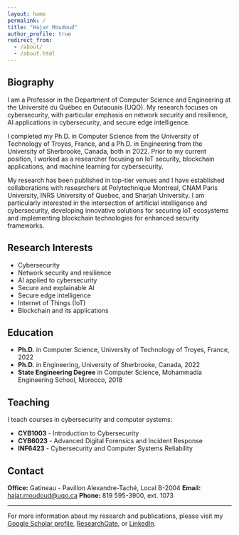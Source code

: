 ```yaml
---
layout: home
permalink: /
title: "Hajar Moudoud"
author_profile: true
redirect_from:
  - /about/
  - /about.html
---
```


## Biography

I am a Professor in the Department of Computer Science and Engineering at the Université du Québec en Outaouais (UQO). My research focuses on cybersecurity, with particular emphasis on network security and resilience, AI applications in cybersecurity, and secure edge intelligence.

I completed my Ph.D. in Computer Science from the University of Technology of Troyes, France, and a Ph.D. in Engineering from the University of Sherbrooke, Canada, both in 2022. Prior to my current position, I worked as a researcher focusing on IoT security, blockchain applications, and machine learning for cybersecurity.

My research has been published in top-tier venues and I have established collaborations with researchers at Polytechnique Montreal, CNAM Paris University, INRS University of Quebec, and Sharjah University. I am particularly interested in the intersection of artificial intelligence and cybersecurity, developing innovative solutions for securing IoT ecosystems and implementing blockchain technologies for enhanced security frameworks.

## Research Interests

* Cybersecurity
* Network security and resilience
* AI applied to cybersecurity
* Secure and explainable AI
* Secure edge intelligence
* Internet of Things (IoT)
* Blockchain and its applications

## Education

* **Ph.D.** in Computer Science, University of Technology of Troyes, France, 2022
* **Ph.D.** in Engineering, University of Sherbrooke, Canada, 2022
* **State Engineering Degree** in Computer Science, Mohammadia Engineering School, Morocco, 2018


## Teaching

I teach courses in cybersecurity and computer systems:

* **CYB1003** - Introduction to Cybersecurity
* **CYB6023** - Advanced Digital Forensics and Incident Response
* **INF6423** - Cybersecurity and Computer Systems Reliability

## Contact

**Office:** Gatineau - Pavillon Alexandre-Taché, Local B-2004
**Email:** hajar.moudoud@uqo.ca
**Phone:** 819 595-3900, ext. 1073

---

For more information about my research and publications, please visit my [Google Scholar profile](https://scholar.google.ca/citations?user=Qdrj5iEAAAAJ), [ResearchGate](https://www.researchgate.net/profile/Hajar-Moudoud), or [LinkedIn](https://www.linkedin.com/in/hajar-moudoud-6b3ba8117/).
